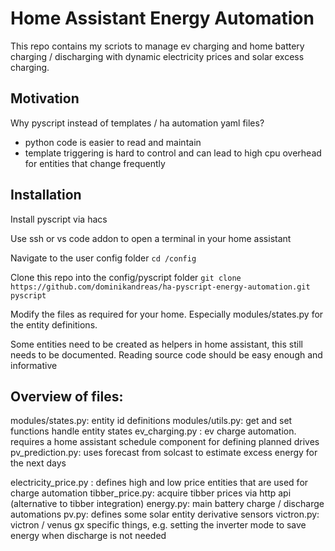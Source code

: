 # Home Assistant Energy Automation
This repo contains my scriots to manage ev charging and home battery charging / discharging with dynamic electricity prices and solar excess charging.

## Motivation
Why pyscript instead of templates / ha automation yaml files?
- python code is easier to read and maintain
- template triggering is hard to control and can lead to high cpu overhead for entities that change frequently


## Installation
Install pyscript via hacs

Use ssh or vs code addon to open a terminal in your home assistant

Navigate to the user config folder
`cd /config`

Clone this repo into the config/pyscript folder
`git clone https://github.com/dominikandreas/ha-pyscript-energy-automation.git pyscript`

Modify the files as required for your home. Especially modules/states.py for the entity definitions.

Some entities need to be created as helpers in home assistant, this still needs to be documented. Reading source code should be easy enough and informative

## Overview of files:
modules/states.py: entity id definitions
modules/utils.py: get and set functions handle entity states
ev_charging.py  : ev charge automation. requires a home assistant schedule component for defining planned drives
pv_prediction.py: uses forecast from solcast to estimate excess energy for the next days

electricity_price.py : defines high and low price entities that are used for charge automation
tibber_price.py: acquire tibber prices via http api (alternative to tibber integration)
energy.py: main battery charge / discharge automations
pv.py: defines some solar entity derivative sensors
victron.py: victron / venus gx specific things, e.g. setting the inverter mode to save energy when discharge is not needed

